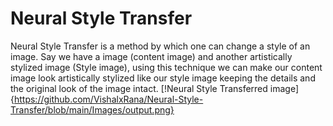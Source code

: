 # Neural Style Transfer 
Neural Style Transfer is a method by which one can change a style of an image. Say we have a image (content image) and another artistically stylized image (Style image), using this technique we can make our content image look artistically stylized like our style image keeping the details and the original look of the image intact. 
[!Neural Style Transferred image]{https://github.com/VishalxRana/Neural-Style-Transfer/blob/main/Images/output.png}